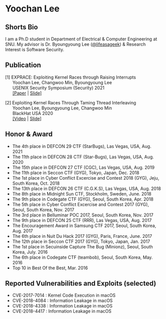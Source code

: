 # Yoochan Lee

## Shorts Bio

I am a Ph.D student in Department of Electrical & Computer Engineering at SNU. My advisor is Dr. Byoungyoung Lee ([@lifeasageek](https://lifeasageek.github.io/)) & Research Interest is Software Security.

## Publication
[1] EXPRACE: Exploiting Kernel Races through Raising Interrupts  
&nbsp;&nbsp;&nbsp;&nbsp;&nbsp;
Yoochan Lee, Changwoo Min, Byoungyoung Lee  
&nbsp;&nbsp;&nbsp;&nbsp;&nbsp;
USENIX Security Symposium (Security) 2021  
&nbsp;&nbsp;&nbsp;&nbsp;&nbsp;
[\[Paper](https://leeyoochan.github.io/paper/yoochan-exprace.pdf) 
| [Slide\]](https://leeyoochan.github.io/slides/yoochan-exprace-slides.pdf)  



[2] Exploiting Kernel Races Through Taming Thread Interleaving  
&nbsp;&nbsp;&nbsp;&nbsp;&nbsp;
Yoochan Lee, Byoungyoung Lee, Changwoo Min  
&nbsp;&nbsp;&nbsp;&nbsp;&nbsp;
BlackHat USA 2020  
&nbsp;&nbsp;&nbsp;&nbsp;&nbsp;
[\[Video](https://www.youtube.com/watch?v=5M3WhLVLCzs&ab_channel=BlackHat)
| [Slide\]](https://leeyoochan.github.io/slides/exprace-lee-blackhat20-slides.pdf)

## Honor & Award
- The 4th place in DEFCON 29 CTF (StarBugs), Las Vegas, USA, Aug. 2021  
- The 11th place in DEFCON 28 CTF (Star-Bugs), Las Vegas, USA, Aug. 2020  
- The 15th place in DEFCON 27 CTF (CGC), Las Vegas, USA, Aug. 2019  
- The 11th place in Seccon CTF (GYG), Tokyo, Japan, Dec. 2018  
- The 1st place in Cyber Conflict Excercise and Contest 2018 (GYG), Jeju, South Korea, Oct. 2018  
- The 13th place in DEFCON 26 CTF (C.G.K.S), Las Vegas, USA, Aug. 2018  
- The 8th place in Midnight Sun CTF, Stockholm, Sweden, June. 2018  
- The 9th place in Codegate CTF (GYG), Seoul, South Korea, Apr. 2018  
- The 5th place in Cyber Conflict Excercise and Contest 2017 (GYG), Seoul, South Korea, Nov. 2017  
- The 3rd place in Belluminar POC 2017, Seoul, South Korea, Nov. 2017  
- The 9th place in DEFCON 25 CTF (RRR), Las Vegas, USA, Aug. 2017  
- The Encouragement Award in Samsung CTF 2017, Seoul, South Korea, Aug. 2017  
- The 6th place in Nuit Du Hack 2017 (GYG), Paris, France, June. 2017  
- The 12th place in Seccon CTF 2017 (GYG), Tokyo, Japan, Jan. 2017  
- The 1st place in Secuinside Capture The Bug (Minionz), Seoul, South Korea, July. 2016  
- The 6th place in Codegate CTF (teambob), Seoul, South Korea, May. 2016 
- Top 10 in Best Of the Best, Mar. 2016 

## Reported Vulnerabilities and Exploits (selected)
- CVE-2017-7014 : Kernel Code Execution in macOS  
- CVE-2018-4084 : Information Leakage in macOS  
- CVE-2018-4338 : Information Leakage in macOS  
- CVE-2018-4417 : Information Leakage in macOS  



